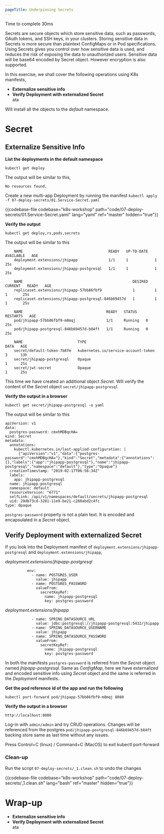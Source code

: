 ```yaml
---
pageTitle: Underpinning Secrets
---
```


<md-icon class="fa fa-clock-o fa-lg" aria-hidden="true"></md-icon> Time to complete 30ms

<i class="fa fa-info-circle fa-lg" aria-hidden="true" style="color:dark-blue"></i>
Secrets are secure objects which store sensitive data, such as passwords, OAuth tokens, and SSH keys, in your clusters. Storing sensitive data in Secrets is more secure than plaintext ConfigMaps or in Pod specifications. Using Secrets gives you control over how sensitive data is used, and reduces the risk of exposing the data to unauthorized users.
Sensitive data will be base64 encoded by Secret object. However encryption is also supported.

In this exercise, we shall cover the following operations using K8s
manifests,

<ul class="fa-ul">
  <li><i class="fa-li fa fa-square"></i><b>Externalize sensitive info</b></li>
  <li><i class="fa-li fa fa-square"></i><b>Verify Deployment with externalized Secret</b></li>ata 
</ul>

<i class="fa fa-info-circle" aria-hidden="true"></i> Will install all the objects to the *default* namespace.

# Secret

## Externalize Sensitive Info

**List the deployments in the default namespace**

``` go-cli
kubectl get deploy
```

<i class="fa fa-spinner fa-pulse fa-fw"></i>
The output will be similar to this,

    No resources found.

Create a new multi-app Deployment by running the manifest <i class="fa fa-check-circle" aria-hidden="true" style="color:green"></i> `kubectl apply -f 07-deploy-secrets/01.Service-Secret.yaml`

{{codebase-file codebase="k8s-workshop" path="code/07-deploy-secrets/01.Service-Secret.yaml" lang="yaml" ref="master" hidden="true"}}

**Verify the output**

    kubectl get deploy,rs,pods,secrets

<i class="fa fa-spinner fa-pulse fa-fw"></i>
The output will be similar to this

```
    NAME                                       READY   UP-TO-DATE   AVAILABLE   AGE
    deployment.extensions/jhipapp              1/1     1            1           25s
    deployment.extensions/jhipapp-postgresql   1/1     1            1           25s
    
    NAME                                                  DESIRED   CURRENT   READY   AGE
    replicaset.extensions/jhipapp-57bb86fbf9              1         1         1       25s
    replicaset.extensions/jhipapp-postgresql-846b69457d   1         1         1       25s
    
    NAME                                      READY   STATUS    RESTARTS   AGE
    pod/jhipapp-57bb86fbf9-m8mqj              1/1     Running   0          25s
    pod/jhipapp-postgresql-846b69457d-b84ft   1/1     Running   0          25s
    
    NAME                         TYPE                                  DATA   AGE
    secret/default-token-7b8fm   kubernetes.io/service-account-token   3      13h
    secret/jhipapp-postgresql    Opaque                                1      25s
    secret/jwt-secret            Opaque                                1      25s
```

This time we have created an additional object _Secret_. Will verify the content of the _Secret_ object `secret/jhipapp-postgresql`

**Verify the output in a browser**

`kubectl get secret/jhipapp-postgresql -o yaml`

The output will be similar to this

```
apiVersion: v1
data:
  postgres-password: cmxhMDBqcHA=
kind: Secret
metadata:
  annotations:
    kubectl.kubernetes.io/last-applied-configuration: |
      {"apiVersion":"v1","data":{"postgres-password":"cmxhMDBqcHA="},"kind":"Secret","metadata":{"annotations":{},"labels":{"app":"jhipapp-postgresql"},"name":"jhipapp-postgresql","namespace":"default"},"type":"Opaque"}
  creationTimestamp: "2019-02-17T06:56:34Z"
  labels:
    app: jhipapp-postgresql
  name: jhipapp-postgresql
  namespace: default
  resourceVersion: "6771"
  selfLink: /api/v1/namespaces/default/secrets/jhipapp-postgresql
  uid: 29db73cd-3281-11e9-be21-c260abd2c4fc
type: Opaque
```

`postgres-password` property is not a plain text. It is encoded and encapsulated in a _Secret_ object.

## Verify Deployment with externalized Secret

If you look into the Deployment manifest of `deployment.extensions/jhipapp-postgresql` and `deployment.extensions/jhipapp`,

_deployment.extensions/jhipapp-postgresql_

```
          env:
            - name: POSTGRES_USER
              value: jhipapp
            - name: POSTGRES_PASSWORD
              valueFrom:
                secretKeyRef:
                  name: jhipapp-postgresql
                  key: postgres-password
```

_deployment.extensions/jhipapp_

```
            - name: SPRING_DATASOURCE_URL
              value: jdbc:postgresql://jhipapp-postgresql:5432/jhipapp
            - name: SPRING_DATASOURCE_USERNAME
              value: jhipapp
            - name: SPRING_DATASOURCE_PASSWORD
              valueFrom:
                secretKeyRef:
                  name: jhipapp-postgresql
                  key: postgres-password

```

In both the manifests `postgres-password` is referred from the _Secret_ object named _jhipapp-postgresql_. Same as _ConfigMap_, here we have externalized and encoded sensitive info using _Secret_ object and the same is referred in the _Deployment_ manifests..

**Get the pod reference id of the app and run the following**

`kubectl port-forward pod/jhipapp-57bb86fbf9-m8mqj 8080`

**Verify the output in a browser**

`http://localhost:8080`  

Log-in with `admin/admin` and try CRUD operations. Changes will be referenced from the postgres `pod/jhipapp-postgresql-846b69457d-b84ft` backing store same as last time without any issues.

<i class="fa fa-bell fa-lg" aria-hidden="true" style="color:orange"></i> Press Control+C (linux) / Command+C (MacOS) to exit kubectl port-forward

### Clean-up

Run the script <i class="fa fa-undo" aria-hidden="true" style="color:red"></i> `07-deploy-secrets/_1.clean.sh` to undo the changes

{{codebase-file codebase="k8s-workshop" path="code/07-deploy-secrets/_1.clean.sh" lang="bash" ref="master" hidden="true"}}

# Wrap-up
<ul class="fa-ul">
  <li><i class="fa-li fa fa-check-square"></i><b>Externalize sensitive info</b></li>
  <li><i class="fa-li fa fa-check-square"></i><b>Verify Deployment with externalized Secret</b></li>ata 
</ul>
